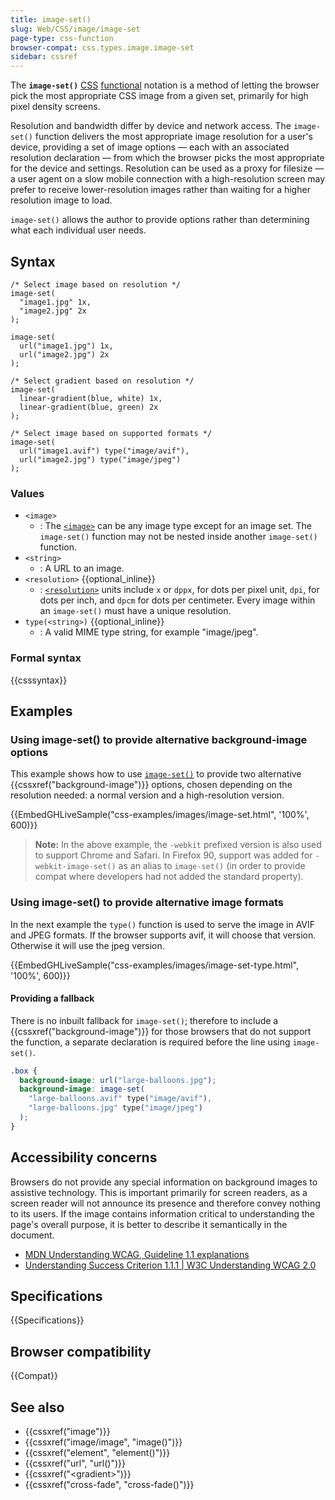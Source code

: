 ```yaml
---
title: image-set()
slug: Web/CSS/image/image-set
page-type: css-function
browser-compat: css.types.image.image-set
sidebar: cssref
---
```



The **`image-set()`** [CSS](/en-US/docs/Web/CSS) [functional](/en-US/docs/Web/CSS/CSS_Functions) notation is a method of letting the browser pick the most appropriate CSS image from a given set, primarily for high pixel density screens.

Resolution and bandwidth differ by device and network access. The `image-set()` function delivers the most appropriate image resolution for a user's device, providing a set of image options — each with an associated resolution declaration — from which the browser picks the most appropriate for the device and settings. Resolution can be used as a proxy for filesize — a user agent on a slow mobile connection with a high-resolution screen may prefer to receive lower-resolution images rather than waiting for a higher resolution image to load.

`image-set()` allows the author to provide options rather than determining what each individual user needs.

## Syntax

```css-nolint
/* Select image based on resolution */
image-set(
  "image1.jpg" 1x,
  "image2.jpg" 2x
);

image-set(
  url("image1.jpg") 1x,
  url("image2.jpg") 2x
);

/* Select gradient based on resolution */
image-set(
  linear-gradient(blue, white) 1x,
  linear-gradient(blue, green) 2x
);

/* Select image based on supported formats */
image-set(
  url("image1.avif") type("image/avif"),
  url("image2.jpg") type("image/jpeg")
);
```

### Values

- `<image>`
  - : The [`<image>`](/en-US/docs/Web/CSS/image) can be any image type except for an image set. The `image-set()` function may not be nested inside another `image-set()` function.
- `<string>`
  - : A URL to an image.
- `<resolution>` {{optional_inline}}
  - : [`<resolution>`](/en-US/docs/Web/CSS/resolution) units include `x` or `dppx`, for dots per pixel unit, `dpi`, for dots per inch, and `dpcm` for dots per centimeter. Every image within an `image-set()` must have a unique resolution.
- `type(<string>)` {{optional_inline}}
  - : A valid MIME type string, for example "image/jpeg".

### Formal syntax

{{csssyntax}}

## Examples

### Using image-set() to provide alternative background-image options

This example shows how to use [`image-set()`](https://drafts.csswg.org/css-images-4/#funcdef-image-set) to provide two alternative {{cssxref("background-image")}} options, chosen depending on the resolution needed: a normal version and a high-resolution version.

{{EmbedGHLiveSample("css-examples/images/image-set.html", '100%', 600)}}

> **Note:** In the above example, the `-webkit` prefixed version is also used to support Chrome and Safari. In Firefox 90, support was added for `-webkit-image-set()` as an alias to `image-set()` (in order to provide compat where developers had not added the standard property).

### Using image-set() to provide alternative image formats

In the next example the `type()` function is used to serve the image in AVIF and JPEG formats. If the browser supports avif, it will choose that version. Otherwise it will use the jpeg version.

{{EmbedGHLiveSample("css-examples/images/image-set-type.html", '100%', 600)}}

#### Providing a fallback

There is no inbuilt fallback for `image-set()`; therefore to include a {{cssxref("background-image")}} for those browsers that do not support the function, a separate declaration is required before the line using `image-set()`.

```css
.box {
  background-image: url("large-balloons.jpg");
  background-image: image-set(
    "large-balloons.avif" type("image/avif"),
    "large-balloons.jpg" type("image/jpeg")
  );
}
```

## Accessibility concerns

Browsers do not provide any special information on background images to assistive technology. This is important primarily for screen readers, as a screen reader will not announce its presence and therefore convey nothing to its users. If the image contains information critical to understanding the page's overall purpose, it is better to describe it semantically in the document.

- [MDN Understanding WCAG, Guideline 1.1 explanations](/en-US/docs/Web/Accessibility/Understanding_WCAG/Perceivable#guideline_1.1_—_providing_text_alternatives_for_non-text_content)
- [Understanding Success Criterion 1.1.1 | W3C Understanding WCAG 2.0](https://www.w3.org/TR/2016/NOTE-UNDERSTANDING-WCAG20-20161007/text-equiv-all.html)

## Specifications

{{Specifications}}

## Browser compatibility

{{Compat}}

## See also

- {{cssxref("image")}}
- {{cssxref("image/image", "image()")}}
- {{cssxref("element", "element()")}}
- {{cssxref("url", "url()")}}
- {{cssxref("&lt;gradient&gt;")}}
- {{cssxref("cross-fade", "cross-fade()")}}
